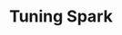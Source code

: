 ---
layout: default
title: Tuning Spark
parent: Apache Spark
nav_order: 1
has_children: true
permalink: /docs/big-data/spark/tuning
---